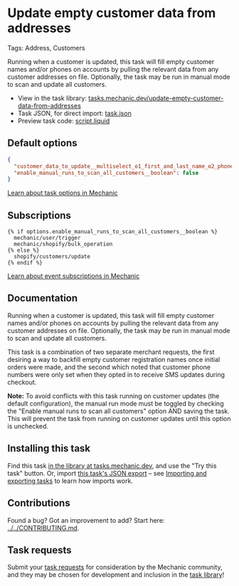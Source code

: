 # Update empty customer data from addresses

Tags: Address, Customers

Running when a customer is updated, this task will fill empty customer names and/or phones on accounts by pulling the relevant data from any customer addresses on file. Optionally, the task may be run in manual mode to scan and update all customers.

* View in the task library: [tasks.mechanic.dev/update-empty-customer-data-from-addresses](https://tasks.mechanic.dev/update-empty-customer-data-from-addresses)
* Task JSON, for direct import: [task.json](../../tasks/update-empty-customer-data-from-addresses.json)
* Preview task code: [script.liquid](./script.liquid)

## Default options

```json
{
  "customer_data_to_update__multiselect_o1_first_and_last_name_o2_phone_required": null,
  "enable_manual_runs_to_scan_all_customers__boolean": false
}
```

[Learn about task options in Mechanic](https://learn.mechanic.dev/core/tasks/options)

## Subscriptions

```liquid
{% if options.enable_manual_runs_to_scan_all_customers__boolean %}
  mechanic/user/trigger
  mechanic/shopify/bulk_operation
{% else %}
  shopify/customers/update
{% endif %}
```

[Learn about event subscriptions in Mechanic](https://learn.mechanic.dev/core/tasks/subscriptions)

## Documentation

Running when a customer is updated, this task will fill empty customer names and/or phones on accounts by pulling the relevant data from any customer addresses on file. Optionally, the task may be run in manual mode to scan and update all customers.

This task is a combination of two separate merchant requests, the first desiring a way to backfill empty customer registration names once initial orders were made, and the second which noted that customer phone numbers were only set when they opted in to receive SMS updates during checkout.

__Note:__ To avoid conflicts with this task running on customer updates (the default configuration), the manual run mode must be toggled by checking the "Enable manual runs to scan all customers" option AND saving the task. This will prevent the task from running on customer updates until this option is unchecked.

## Installing this task

Find this task [in the library at tasks.mechanic.dev](https://tasks.mechanic.dev/update-empty-customer-data-from-addresses), and use the "Try this task" button. Or, import [this task's JSON export](../../tasks/update-empty-customer-data-from-addresses.json) – see [Importing and exporting tasks](https://learn.mechanic.dev/core/tasks/import-and-export) to learn how imports work.

## Contributions

Found a bug? Got an improvement to add? Start here: [../../CONTRIBUTING.md](../../CONTRIBUTING.md).

## Task requests

Submit your [task requests](https://mechanic.canny.io/task-requests) for consideration by the Mechanic community, and they may be chosen for development and inclusion in the [task library](https://tasks.mechanic.dev/)!
